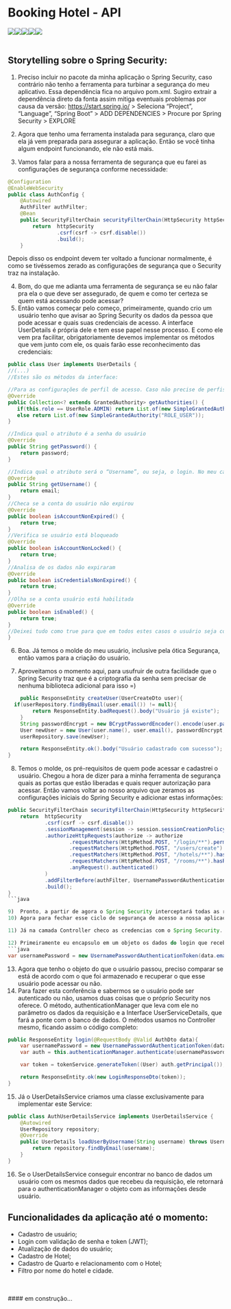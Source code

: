 # Booking Hotel - API 
<div style="display: flex;"> <br>
<img align="center", src="https://img.shields.io/badge/Java-ED8B00?style=for-the-badge&logo=openjdk&logoColor=white">
<img align="center", src="https://img.shields.io/badge/Spring-6DB33F?style=for-the-badge&logo=spring&logoColor=white">
<img align="center", src="https://img.shields.io/badge/Spring_Security-6DB33F?style=for-the-badge&logo=Spring-Security&logoColor=white">  
<img align="center", src="https://img.shields.io/badge/MySQL-005C84?style=for-the-badge&logo=mysql&logoColor=white">
<img align="center", src="https://img.shields.io/badge/json%20web%20tokens-323330?style=for-the-badge&logo=json-web-tokens&logoColor=pink">
<br>
<br>
</div>

## Storytelling sobre o Spring Security:

1)	Preciso incluir no pacote da minha aplicação o Spring Security, caso contrário não tenho a ferramenta para turbinar a segurança do meu aplicativo.
Essa dependência fica no arquivo pom.xml.
Sugiro extrair a dependência direto da fonta assim mitiga eventuais problemas por causa da versão: https://start.spring.io/ >  Seleciona “Project”, “Language”, “Spring Boot” > ADD DEPENDENCIES > Procure por Spring Security > EXPLORE

2)	Agora que tenho uma ferramenta instalada para segurança, claro que ela já vem preparada para assegurar a aplicação. Então se você tinha algum endpoint funcionando, ele não está mais.

3)	Vamos falar para a nossa ferramenta de segurança que eu farei as configurações de segurança conforme necessidade:

``` java
@Configuration
@EnableWebSecurity
public class AuthConfig {
    @Autowired
    AuthFilter authFilter;
    @Bean
    public SecurityFilterChain securityFilterChain(HttpSecurity httpSecurity) throws Exception {
        return  httpSecurity
                .csrf(csrf -> csrf.disable())
                .build();
    }
```

Depois disso os endpoint devem ter voltado a funcionar normalmente, é como se tivéssemos zerado as configurações de segurança que o Security traz na instalação.

4)	Bom, do que me adianta uma ferramenta de segurança se eu não falar pra ela o que deve ser assegurado, de quem e como ter certeza se quem está acessando pode acessar?
5)	Então vamos começar pelo começo, primeiramente, quando crio um usuário tenho que avisar ao Spring Security os dados da pessoa que pode acessar e quais suas credenciais de acesso. A interface UserDetails é própria dele e tem esse papel nesse processo.
E como ele vem pra facilitar, obrigatoriamente devemos implementar os métodos que vem junto com ele, os quais farão esse reconhecimento das credenciais:

``` java
public class User implements UserDetails {
//(...)
//Estes são os métodos da interface:

//Para as configurações de perfil de acesso. Caso não precise de perfis diferenciados na aplicação, basta deixar “return null”.
@Override
public Collection<? extends GrantedAuthority> getAuthorities() {
   if(this.role == UserRole.ADMIN) return List.of(new SimpleGrantedAuthority("ROLE_ADMIN"), new SimpleGrantedAuthority("ROLE_USER"));
   else return List.of(new SimpleGrantedAuthority("ROLE_USER"));
}

//Indica qual o atributo é a senha do usuário
@Override
public String getPassword() {
    return password;
}

//Indica qual o atributo será o “Username”, ou seja, o login. No meu caso é o e-mail.
@Override
public String getUsername() {
    return email;
}
//Checa se a conta do usuário não expirou
@Override
public boolean isAccountNonExpired() {
    return true;
}
//Verifica se usuário está bloqueado
@Override
public boolean isAccountNonLocked() {
    return true;
}
//Analisa de os dados não expiraram 
@Override
public boolean isCredentialsNonExpired() {
    return true;
}
//Olha se a conta usuário está habilitada
@Override
public boolean isEnabled() {
    return true;
}
//Deixei tudo como true para que em todos estes casos o usuário seja considerado válido, mas dependendo da sua aplicação faça os ajustes necessários 
}
```

6)	Boa. Já temos o molde do meu usuário, inclusive pela ótica Segurança, então vamos para a criação do usuário.
   
7)	Aproveitamos o momento aqui, para usufruir de outra facilidade que o Spring Security traz que é a criptografia da senha sem precisar de nenhuma biblioteca adicional para isso =)
```java
    public ResponseEntity createUser(UserCreateDto user){
  if(userRepository.findByEmail(user.email()) != null){
        return ResponseEntity.badRequest().body("Usuário já existe");
    }
    String passwordEncrypt = new BCryptPasswordEncoder().encode(user.password());
    User newUser = new User(user.name(), user.email(), passwordEncrypt, user.role());
    userRepository.save(newUser);

    return ResponseEntity.ok().body("Usuário cadastrado com sucesso");
}
```

8)	Temos o molde, os pré-requisitos de quem pode acessar e cadastrei o usuário. Chegou a hora de dizer para a minha ferramenta de segurança quais as portas que estão liberadas e quais requer autorização para acessar. Então vamos voltar ao nosso arquivo que zeramos as configurações iniciais do Spring Security e adicionar estas informações:

```java
public SecurityFilterChain securityFilterChain(HttpSecurity httpSecurity) throws Exception {
    return  httpSecurity
            .csrf(csrf -> csrf.disable())
            .sessionManagement(session -> session.sessionCreationPolicy(SessionCreationPolicy.STATELESS))
            .authorizeHttpRequests(authorize -> authorize
                    .requestMatchers(HttpMethod.POST, "/login/**").permitAll()
                    .requestMatchers(HttpMethod.POST, "/users/create").permitAll()
                    .requestMatchers(HttpMethod.POST, "/hotels/**").hasRole("ADMIN")
                    .requestMatchers(HttpMethod.POST, "/rooms/**").hasRole("ADMIN")
                    .anyRequest().authenticated()
            )
            .addFilterBefore(authFilter, UsernamePasswordAuthenticationFilter.class)
            .build();
}
```java

9)	Pronto, a partir de agora o Spring Security interceptará todas as requisições e estas passarão pelo filtro de segurança que acabamos de cadastrar. 
10)	Agora para fechar esse ciclo de segurança de acesso a nossa aplicação, vamos ao login.

11)	Já na camada Controller checo as credencias com o Spring Security.

12)	Primeiramente eu encapsulo em um objeto os dados do login que recebi da requisição, no meu caso email e password:
```java
var usernamePassword = new UsernamePasswordAuthenticationToken(data.email(), data.password());
```

13)	 Agora que tenho o objeto do que o usuário passou, preciso comparar se está de acordo com o que foi armazenado e recuperar o que esse usuário pode acessar ou não.
14)	Para fazer esta conferência e sabermos se o usuário pode ser autenticado ou não, usamos duas coisas que o próprio Security nos oferece. O método, authenticationManager que leva com ele no parâmetro os dados da requisição e a Interface UserServiceDetails, que fará a ponte com o banco de dados. 
O métodos usamos no Controller mesmo, ficando assim o código completo: 
```java
public ResponseEntity login(@RequestBody @Valid AuthDto data){
    var usernamePassword = new UsernamePasswordAuthenticationToken(data.email(), data.password());
    var auth = this.authenticationManager.authenticate(usernamePassword);

    var token = tokenService.generateToken((User) auth.getPrincipal());

    return ResponseEntity.ok(new LoginResponseDto(token));
}
```
15)	Já o UserDetailsService criamos uma classe exclusivamente para implementar este Service:
```java
public class AuthUserDetailsService implements UserDetailsService {
    @Autowired
    UserRepository repository;
    @Override
    public UserDetails loadUserByUsername(String username) throws UsernameNotFoundException {
        return repository.findByEmail(username);
    }
}
```

16)	Se o UserDetailsService conseguir encontrar no banco de dados um usuário com os mesmos dados que recebeu da requisição, ele retornará  para o authenticationManager o objeto com as informações desde usuário.


## Funcionalidades da aplicação até o momento:
- Cadastro de usuário;
- Login com validação de senha e token (JWT); 
- Atualização de dados do usuário;
- Cadastro de Hotel;
- Cadastro de Quarto e relacionamento com o Hotel;
- Filtro por nome do hotel e cidade.

<br>
<br>
#### em construção...
